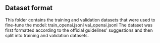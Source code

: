 ## Dataset format
This folder contains the training and validation datasets that were used to fine-tune the model:
    train_openai.jsonl
    val_openai.jsonl
The dataset was first formatted according to the official guidelines' suggestions and then split into training and validation datasets.
